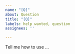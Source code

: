 ```yaml
---
name: "[Q]"
about: Question
title: "[Q]"
labels: help wanted, question
assignees: ''

---
```


Tell me how to use ...

